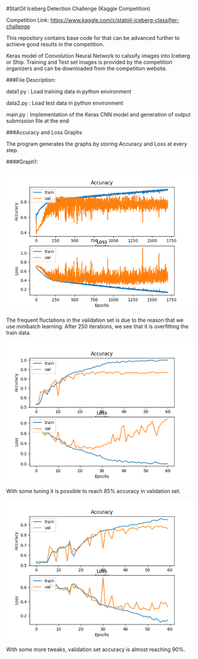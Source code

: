 #StatOil Iceberg Detection Challenge (Kaggle Competition)

Competition Link: https://www.kaggle.com/c/statoil-iceberg-classifier-challenge

This repository contains base code for that can be advanced further to achieve good results in the competition. 

Keras model of Convolution Neural Network to calssify images into Iceberg or Ship. Training and Test set images is provided by the competition organizers and can be downloaded from the competition website. 

###File Description: 

data1.py : Load training data in python environment

data2.py : Load test data in python environment

main.py  : Implementation of the Keras CNN model and generation of output submission file at the end

###Accuracy and Loss Graphs

The program generates the graphs by storing Accuracy and Loss at every step.

####Graph1: 

![](1.png?raw=true)

The frequent fluctations in the validation set is due to the reason that we use minibatch learning. After 250 iterations, we see that it is overfitting the train data.

![](2.png?raw=true)

With some tuning it is possible to reach 85% accuracy in validation set. 


![](3.png?raw=true)

With some more tweaks, validation set accuracy is almost reaching 90%.